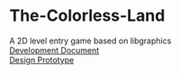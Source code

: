 # The-Colorless-Land
A 2D level entry game based on libgraphics<br>
[Development Document](https://www.yuque.com/mrtree-xixjg/da4p7r/hbuzkd)<br>
[Design Prototype](https://www.figma.com/embed?embed_host=share&url=https%3A%2F%2Fwww.figma.com%2Ffile%2FQOBjkjl08yzvFX4Y1LhD33%2FC-Game%3Fnode-id%3D3%253A230)
